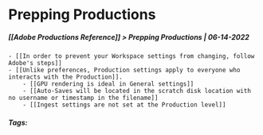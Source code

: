 # Prepping Productions
##### [[Adobe Productions Reference]] > Prepping Productions | 06-14-2022

	- [[In order to prevent your Workspace settings from changing, follow Adobe's steps]]
	- [[Unlike preferences, Production settings apply to everyone who interacts with the Production]].
		- [[GPU rendering is ideal in General settings]]
		- [[Auto-Saves will be located in the scratch disk location with no username or timestamp in the filename]]
		- [[Ingest settings are not set at the Production level]]

##### Tags: 